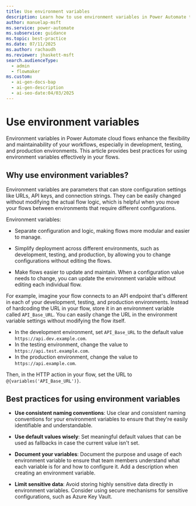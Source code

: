 ```yaml
---
title: Use environment variables
description: Learn how to use environment variables in Power Automate to separate configuration from logic, making your workflows modular and easier to manage.
author: manuelap-msft
ms.service: power-automate
ms.subservice: guidance
ms.topic: best-practice
ms.date: 07/11/2025
ms.author: rachaudh
ms.reviewer: jhaskett-msft
search.audienceType:
  - admin
  - flowmaker
ms.custom:
  - ai-gen-docs-bap
  - ai-gen-description
  - ai-seo-date:04/03/2025
---
```


# Use environment variables

Environment variables in Power Automate cloud flows enhance the flexibility and maintainability of your workflows, especially in development, testing, and production environments. This article provides best practices for using environment variables effectively in your flows.

## Why use environment variables?

Environment variables are parameters that can store configuration settings like URLs, API keys, and connection strings. They can be easily changed without modifying the actual flow logic, which is helpful when you move your flows between environments that require different configurations.

Environment variables:

- Separate configuration and logic, making flows more modular and easier to manage.

- Simplify deployment across different environments, such as development, testing, and production, by allowing you to change configurations without editing the flows.

- Make flows easier to update and maintain. When a configuration value needs to change, you can update the environment variable without editing each individual flow.

For example, imagine your flow connects to an API endpoint that's different in each of your development, testing, and production environments. Instead of hardcoding the URL in your flow, store it in an environment variable called `API_Base_URL`. You can easily change the URL in the environment variable settings without modifying the flow itself.

- In the development environment, set `API_Base_URL` to the default value `https://api.dev.example.com`.
- In the testing environment, change the value to `https://api.test.example.com`.
- In the production environment, change the value to `https://api.example.com`.

Then, in the HTTP action in your flow, set the URL to `@{variables('API_Base_URL')}`.

## Best practices for using environment variables

- **Use consistent naming conventions**: Use clear and consistent naming conventions for your environment variables to ensure that they're easily identifiable and understandable.

- **Use default values wisely**: Set meaningful default values that can be used as fallbacks in case the current value isn't set.

- **Document your variables**: Document the purpose and usage of each environment variable to ensure that team members understand what each variable is for and how to configure it. Add a description when creating an environment variable.

- **Limit sensitive data**: Avoid storing highly sensitive data directly in environment variables. Consider using secure mechanisms for sensitive configurations, such as Azure Key Vault.
